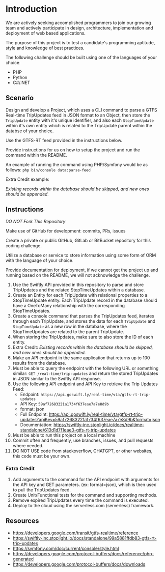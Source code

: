 # Introduction

We are actively seeking accomplished programmers to join our growing team and actively participate in design, architecture, implementation and deployment of web based applications.

The purpose of this project is to test a candidate's programming aptitude, style and knowledge of best practices. 

The following challenge should be built using one of the languages of your choice:
- PHP
- Python
- C#/.NET

## Scenario

Design and develop a Project, which uses a CLI command to parse a GTFS Real-time TripUpdates feed in JSON format to an Object, then store the `TripUpdate` entity with it's unique identifier, and also each `StopTimeUpdate` within it's own entity which is related to the TripUpdate parent within the databse of your choice.

Use the GTFS-RT feed provided in the instructions below.

Provide instructions for us on how to setup the project and run the command within the README.

An example of running the command using PHP/Symfony would be as follows: `php bin/console data:parse-feed`

Extra Credit example:

*Existing records within the database should be skipped, and new ones should be appended.*


## Instructions

*DO NOT Fork This Repository*

Make use of GitHub for development: commits, PRs, issues

Create a private or public GitHub, GitLab or BitBucket repository for this coding challenge.

Utilize a database or service to store information using some form of ORM with the language of your choice.

Provide documentation for deployment, if we cannot get the project up and running based on the README, we will not acknowledge the challenge.

1. Use the Swiftly API provided in this repository to parse and store TripUpdates and the related StopTimeUpdates within a database.
2. Create an Entity for each TripUpdate with relational properties to a StopTimeUpdate entity. Each TripUpdate record in the database should have a OneToMany relationship with the corresponding StopTimeUpdates. 
3. Create a console command that parses the TripUpdates feed, iterates through each TripUpdate, and stores the data for each `TripUpdate` and `StopTimeUpdate` as a new row in the database, where the StopTimeUpdates are related to the parent TripUpdate.
4. When storing the TripUpdates, make sure to also store the ID of each entity.
5. Extra Credit: *Existing records within the database should be skipped, and new ones should be appended.*
6. Make an API endpoint in the same application that returns up to 100 results from the database.
7. Must be able to query the endpoint with the following URL or something similar: `GET /real-time/trip-updates` and return the stored TripUpdates in JSON similar to the Swiftly API response.
8. Use the following API endpoint and API Key to retrieve the Trip Updates Feed:
   -  Endpoint: `https://api.goswift.ly/real-time/vta/gtfs-rt-trip-updates`
   -  API Key: `59af72683221a1734f637eae7a7e8d9b`
   -  format: json
   -  Full Endpoint: https://api.goswift.ly/real-time/vta/gtfs-rt-trip-updates?apiKey=59af72683221a1734f637eae7a7e8d9b&format=json
   -  Documentation: https://swiftly-inc.stoplight.io/docs/realtime-standalone/613d1d7f1eae3-gtfs-rt-trip-updates
9. Must be able to run this project on a local machine
10. Commit often and frequently, use branches, issues, and pull requests where needed.
11. DO NOT USE code from stackoverflow, CHATGPT, or other websites, this code must be your own.

### Extra Credit

1. Add arguments to the command for the API endpoint with arguments for the API key and GET parameters. (ex: format=json), which is then used to pull the TripUpdates feed.
2. Create Unit/Functional tests for the command and supporting methods.
3. Remove expired TripUpdates every time the command is executed.
4. Deploy to the cloud using the serverless.com (serverless) framework.


## Resources
- https://developers.google.com/transit/gtfs-realtime/reference
- https://swiftly-inc.stoplight.io/docs/standalone/99a5881ffdb83-gtfs-rt-trip-updates
- https://symfony.com/doc/current/console/style.html
- https://developers.google.com/protocol-buffers/docs/reference/php-generated
- https://developers.google.com/protocol-buffers/docs/downloads
